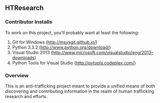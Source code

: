 ## HTResearch

### Contributor Installs
To work on this project, you'll probably want at least the following:

1. Git for Windows (http://msysgit.github.io/)
2. Python 3.3.2 (http://www.python.org/download/)
3. Visual Studio 2013 (http://www.microsoft.com/visualstudio/eng/2013-downloads)
4. Python Tools for Visual Studio (http://pytools.codeplex.com/)

### Overview
This is an anti-trafficking project meant to provide a unified means of both discovering and contributing information in the realm
of human trafficking research and efforts.